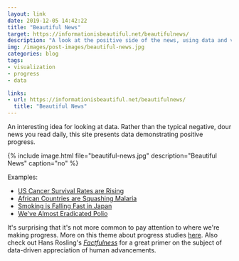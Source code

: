 ```yaml
---
layout: link
date: 2019-12-05 14:42:22
title: "Beautiful News"
target: https://informationisbeautiful.net/beautifulnews/
description: "A look at the positive side of the news, using data and visualization."
img: /images/post-images/beautiful-news.jpg
categories: blog
tags:
- visualization
- progress
- data

links:
- url: https://informationisbeautiful.net/beautifulnews/
  title: "Beautiful News"
---
```


An interesting idea for looking at data. Rather than the typical negative, dour news you read daily, this site presents data demonstrating positive progress.

{% include image.html file="beautiful-news.jpg" description="Beautiful News" caption="no" %}

Examples:

* [US Cancer Survival Rates are Rising](https://informationisbeautiful.net/beautifulnews/150-us-cancer-deaths/ "US Cancer Survival Rates are Rising")
* [African Countries are Squashing Malaria](https://informationisbeautiful.net/beautifulnews/1172-africa-squashing-malaria/ "African Countries are Squashing Malaria")
* [Smoking is Falling Fast in Japan](https://informationisbeautiful.net/beautifulnews/49-japan-smoking/ "Smoking is Falling Fast in Japan")
* [We've Almost Eradicated Polio](https://informationisbeautiful.net/beautifulnews/48-almost-eliminated-polio/ "We've Almost Eradicated Polio")

It's surprising that it's not more common to pay attention to where we're making progress. More on this theme about progress studies [here](/post/progress-studies/ "Progress Studies"). Also check out Hans Rosling's _[Factfulness](/books/rosling-factfulness/ "Factfulness")_ for a great primer on the subject of data-driven appreciation of human advancements.
